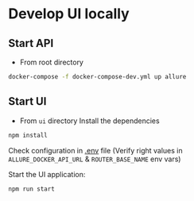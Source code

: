 # Develop UI locally

## Start API
- From root directory
```sh
docker-compose -f docker-compose-dev.yml up allure
```


## Start UI
- From `ui` directory
Install the dependencies
```sh
npm install
```

Check configuration in [.env](.env) file (Verify right values in `ALLURE_DOCKER_API_URL` & `ROUTER_BASE_NAME` env vars)

Start the UI application:

```sh
npm run start
```
